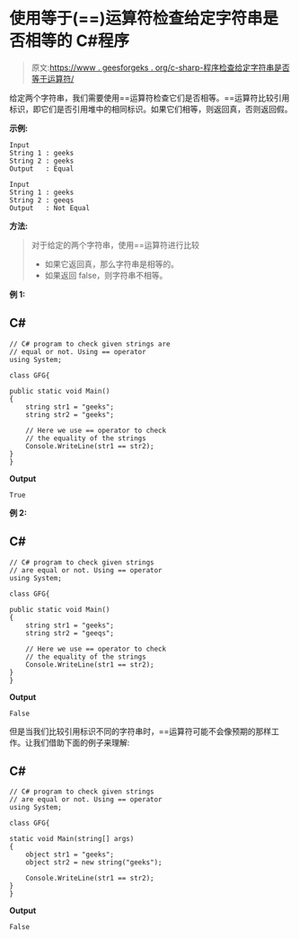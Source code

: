 # 使用等于(==)运算符检查给定字符串是否相等的 C#程序

> 原文:[https://www . geesforgeks . org/c-sharp-程序检查给定字符串是否等于运算符/](https://www.geeksforgeeks.org/c-sharp-program-to-check-given-strings-are-equal-or-not-using-equal-to-operator/)

给定两个字符串，我们需要使用==运算符检查它们是否相等。==运算符比较引用标识，即它们是否引用堆中的相同标识。如果它们相等，则返回真，否则返回假。

**示例:**

```
Input
String 1 : geeks
String 2 : geeks
Output   : Equal

Input
String 1 : geeks
String 2 : geeqs
Output   : Not Equal
```

**方法:**

> 对于给定的两个字符串，使用==运算符进行比较
> 
> *   如果它返回真，那么字符串是相等的。
> *   如果返回 false，则字符串不相等。

**例 1:**

## C#

```
// C# program to check given strings are
// equal or not. Using == operator
using System;

class GFG{

public static void Main()
{
    string str1 = "geeks";
    string str2 = "geeks";

    // Here we use == operator to check
    // the equality of the strings
    Console.WriteLine(str1 == str2);
}
}
```

**Output**

```
True
```

**例 2:**

## C#

```
// C# program to check given strings
// are equal or not. Using == operator
using System;

class GFG{

public static void Main()
{
    string str1 = "geeks";
    string str2 = "geeqs";

    // Here we use == operator to check
    // the equality of the strings
    Console.WriteLine(str1 == str2);
}
}
```

**Output**

```
False
```

但是当我们比较引用标识不同的字符串时，==运算符可能不会像预期的那样工作。让我们借助下面的例子来理解:

## C#

```
// C# program to check given strings
// are equal or not. Using == operator
using System; 

class GFG{

static void Main(string[] args) 
{
    object str1 = "geeks";  
    object str2 = new string("geeks");      

    Console.WriteLine(str1 == str2); 
}      
} 
```

**Output**

```
False
```